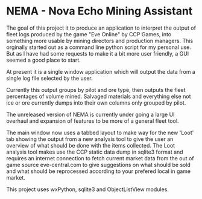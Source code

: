 NEMA - Nova Echo Mining Assistant
=====

The goal of this project it to produce an application to interpret the output of fleet logs produced by the game "Eve Online" by CCP Games, into something more usable by mining directors and production managers.
This orginally started out as a command line python script for my personal use. But as I have had some requests to make it a bit more user friendly, a GUI seemed a good place to start.

At present it is a single window application which will output the data from a single log file selected by the user.

Currently this output groups by pilot and ore type, then outputs the fleet percentages of volume mined.
Salvaged materials and everything else not ice or ore currently dumps into their own columns only grouped by pilot.

The unreleased version of NEMA is currently under going a large UI overhaul and expansion of features to be more of a general fleet tool.

The main window now uses a tabbed layout to make way for the new 'Loot' tab showing the output from a new analysis tool to give the user an overview of what should be done with the items collected.
The Loot analysis tool makes use the CCP static data dump in sqlite3 format and requires an internet connection to fetch current market data from the out of game source eve-central.com to give suggestions on what should be sold and what should be reprocessed according to your prefered local in game market.

This project uses wxPython, sqlite3 and ObjectListView modules.